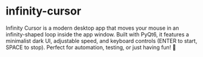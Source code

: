 # infinity-cursor
Infinity Cursor is a modern desktop app that moves your mouse in an infinity-shaped loop inside the app window. Built with PyQt6, it features a minimalist dark UI, adjustable speed, and keyboard controls (ENTER to start, SPACE to stop). Perfect for automation, testing, or just having fun! 🚀

